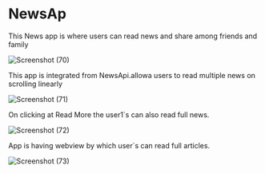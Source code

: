 # NewsAp

This News app is where users can read news and share among friends and family

![Screenshot (70)](https://user-images.githubusercontent.com/96105594/177030638-d02c0f6b-71ad-45f4-ac7f-cb3922fa4673.png)

This app is integrated from NewsApi.allowa users to read multiple news on scrolling linearly

![Screenshot (71)](https://user-images.githubusercontent.com/96105594/177030712-8a0f798c-beee-4958-8ef9-7e0785c30386.png)

On clicking at Read More the user1`s can also read full news.

![Screenshot (72)](https://user-images.githubusercontent.com/96105594/177030762-6f276244-493c-4218-b5e1-203cb7ad152e.png)

App is having webview by which user`s can read full articles.

![Screenshot (73)](https://user-images.githubusercontent.com/96105594/177030802-d0d79984-2e85-41c3-9143-d462823de2b2.png)
